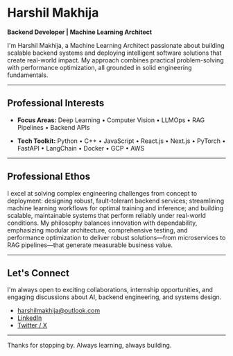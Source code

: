 # Harshil Makhija

**Backend Developer | Machine Learning Architect**

I'm Harshil Makhija, a Machine Learning Architect passionate about building scalable backend systems and deploying intelligent software solutions that create real-world impact. My approach combines practical problem-solving with performance optimization, all grounded in solid engineering fundamentals.

---

## Professional Interests

* **Focus Areas:**
  Deep Learning • Computer Vision • LLMOps • RAG Pipelines • Backend APIs

* **Tech Toolkit:**
  Python • C++ • JavaScript • React.js • Next.js • PyTorch • FastAPI • LangChain • Docker • GCP • AWS

---

## Professional Ethos

I excel at solving complex engineering challenges from concept to deployment: designing robust, fault-tolerant backend services; streamlining machine learning workflows for optimal training and inference; and building scalable, maintainable systems that perform reliably under real-world conditions. My philosophy balances innovation with dependability, emphasizing modular architecture, comprehensive testing, and performance optimization to deliver robust solutions—from microservices to RAG pipelines—that generate measurable business value.

---

## Let's Connect

I'm always open to exciting collaborations, internship opportunities, and engaging discussions about AI, backend engineering, and systems design.

* [harshilmakhija@outlook.com](mailto:harshilmakhija@outlook.com)  
* [LinkedIn](https://www.linkedin.com/in/harshil-makhija-500909353/)  
* [Twitter / X](https://twitter.com/MakhijaHarshil)

---

Thanks for stopping by. Always learning, always building.
